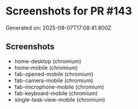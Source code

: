 # Screenshots for PR #143

Generated on: 2025-08-07T17:08:41.800Z

## Screenshots
- home-desktop (chromium)
- home-mobile (chromium)
- fab-opened-mobile (chromium)
- fab-camera-mobile (chromium)
- fab-microphone-mobile (chromium)
- fab-keyboard-mobile (chromium)
- single-task-view-mobile (chromium)
